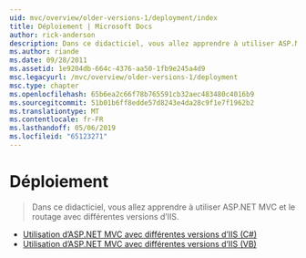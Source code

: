 ```yaml
---
uid: mvc/overview/older-versions-1/deployment/index
title: Déploiement | Microsoft Docs
author: rick-anderson
description: Dans ce didacticiel, vous allez apprendre à utiliser ASP.NET MVC et le routage avec différentes versions d’IIS.
ms.author: riande
ms.date: 09/28/2011
ms.assetid: 1e9204db-664c-4376-aa50-1fb9e245a4d9
msc.legacyurl: /mvc/overview/older-versions-1/deployment
msc.type: chapter
ms.openlocfilehash: 65b6ea2c66f78b765591cb32aec483480c4016b9
ms.sourcegitcommit: 51b01b6ff8edde57d8243e4da28c9f1e7f1962b2
ms.translationtype: MT
ms.contentlocale: fr-FR
ms.lasthandoff: 05/06/2019
ms.locfileid: "65123271"
---
```

# <a name="deployment"></a>Déploiement

> Dans ce didacticiel, vous allez apprendre à utiliser ASP.NET MVC et le routage avec différentes versions d’IIS.

- [Utilisation d’ASP.NET MVC avec différentes versions d’IIS (C#)](using-asp-net-mvc-with-different-versions-of-iis-cs.md)
- [Utilisation d’ASP.NET MVC avec différentes versions d’IIS (VB)](using-asp-net-mvc-with-different-versions-of-iis-vb.md)
